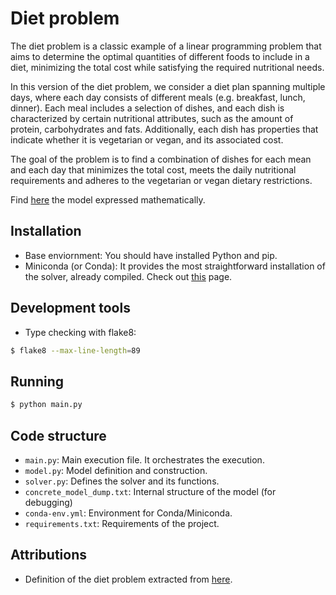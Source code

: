 # Diet problem

The diet problem is a classic example of a linear programming problem that aims to 
determine the optimal quantities of different foods to include in a diet, minimizing the 
total cost while satisfying the required nutritional needs.

In this version of the diet problem, we consider a diet plan spanning multiple days, 
where each day consists of different meals (e.g. breakfast, lunch, dinner). Each meal 
includes a selection of dishes, and each dish is characterized by certain nutritional 
attributes, such as the amount of protein, carbohydrates and fats. Additionally, each 
dish has properties that indicate whether it is vegetarian or vegan, and its associated 
cost.

The goal of the problem is to find a combination of dishes for each mean and each day 
that minimizes the total cost, meets the daily nutritional requirements and adheres to 
the vegetarian or vegan dietary restrictions.

Find [here](modeling.pdf) the model expressed mathematically.

## Installation

- Base enviornment: You should have installed Python and pip.
- Miniconda (or Conda): It provides the most straightforward installation of the solver, already compiled. Check out [this](https://conda.io/projects/conda/en/latest/user-guide/install/index.html#term-Miniconda) page.


## Development tools

- Type checking with flake8:
```bash
$ flake8 --max-line-length=89
```

## Running
```bash
$ python main.py
```

## Code structure
- `main.py`: Main execution file. It orchestrates the execution.
- `model.py`: Model definition and construction.
- `solver.py`: Defines the solver and its functions.
- `concrete_model_dump.txt`: Internal structure of the model (for debugging)
- `conda-env.yml`: Environment for Conda/Miniconda.
- `requirements.txt`: Requirements of the project.

## Attributions
- Definition of the diet problem extracted from [here](https://ampl.com/colab/notebooks/diet-lecture.html).
